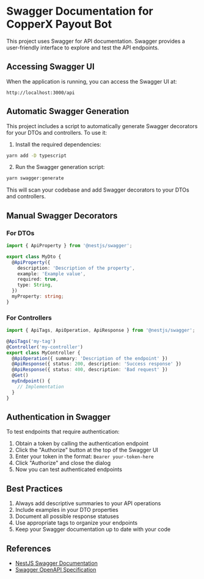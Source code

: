 # Swagger Documentation for CopperX Payout Bot

This project uses Swagger for API documentation. Swagger provides a user-friendly interface to explore and test the API endpoints.

## Accessing Swagger UI

When the application is running, you can access the Swagger UI at:

```
http://localhost:3000/api
```

## Automatic Swagger Generation

This project includes a script to automatically generate Swagger decorators for your DTOs and controllers. To use it:

1. Install the required dependencies:

```bash
yarn add -D typescript
```

2. Run the Swagger generation script:

```bash
yarn swagger:generate
```

This will scan your codebase and add Swagger decorators to your DTOs and controllers.

## Manual Swagger Decorators

### For DTOs

```typescript
import { ApiProperty } from '@nestjs/swagger';

export class MyDto {
  @ApiProperty({
    description: 'Description of the property',
    example: 'Example value',
    required: true,
    type: String,
  })
  myProperty: string;
}
```

### For Controllers

```typescript
import { ApiTags, ApiOperation, ApiResponse } from '@nestjs/swagger';

@ApiTags('my-tag')
@Controller('my-controller')
export class MyController {
  @ApiOperation({ summary: 'Description of the endpoint' })
  @ApiResponse({ status: 200, description: 'Success response' })
  @ApiResponse({ status: 400, description: 'Bad request' })
  @Get()
  myEndpoint() {
    // Implementation
  }
}
```

## Authentication in Swagger

To test endpoints that require authentication:

1. Obtain a token by calling the authentication endpoint
2. Click the "Authorize" button at the top of the Swagger UI
3. Enter your token in the format: `Bearer your-token-here`
4. Click "Authorize" and close the dialog
5. Now you can test authenticated endpoints

## Best Practices

1. Always add descriptive summaries to your API operations
2. Include examples in your DTO properties
3. Document all possible response statuses
4. Use appropriate tags to organize your endpoints
5. Keep your Swagger documentation up to date with your code

## References

- [NestJS Swagger Documentation](https://docs.nestjs.com/openapi/introduction)
- [Swagger OpenAPI Specification](https://swagger.io/specification/)
